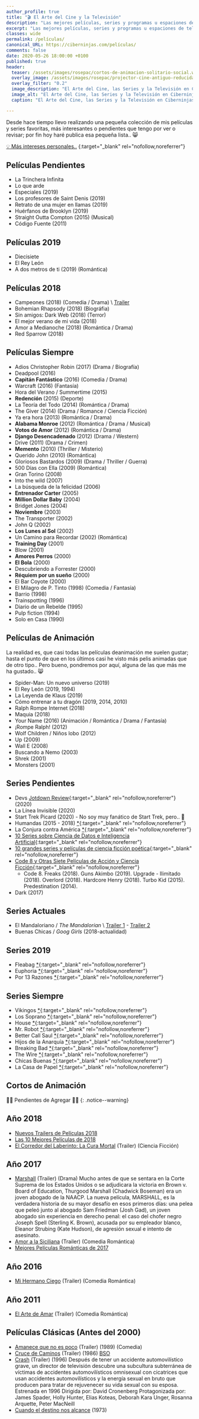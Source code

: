 ```yaml
---
author_profile: true
title: "🎬 El Arte del Cine y la Televisión"
description: "Las mejores películas, series y programas u espaciones de televisión que recomienda el menda de Pablete, ele"
excerpt: "Las mejores películas, series y programas u espaciones de televisión que recomienda el menda de Pablete, ele"
classes: wide
permalink: /películas/
canonical_URL: https://ciberninjas.com/películas/
comments: false
date: 2020-05-26 18:00:00 +0100
published: true
header:
  teaser: /assets/images/rosepac/cortos-de-animacion-solitario-social.webp
  overlay_image: /assets/images/rosepac/projector-cine-antiguo-reducida.webp
  overlay_filter: "0.2"
  image_description: "El Arte del Cine, las Series y la Televisión en Ciberninjas"
  image_alt: "El Arte del Cine, las Series y la Televisión en Ciberninjas"
  caption: "El Arte del Cine, las Series y la Televisión en Ciberninjas"

---
```


Desde hace tiempo llevo realizando una pequeña colección de mis películas y series favoritas, más interesantes o pendientes que tengo por ver o revisar; por fin hoy haré publica esa pequeña lista.. 😸

[💡 Más intereses personales..](/rosepac/)
{:target="_blank" rel="nofollow,noreferrer"}

## Películas Pendientes

* La Trinchera Infinita
* Lo que arde
* Especiales (2019)
* Los profesores de Saint Denis (2019)
* Retrato de una mujer en llamas (2019)
* Huérfanos de Brooklyn (2019)
* Straight Outta Compton (2015) (Musical)
* Código Fuente (2011)

## Películas 2019

* Diecisiete
* El Rey León
* A dos metros de ti (2019) (Romántica)

## Películas 2018

* Campeones (2018) (Comedia / Drama) \ [Trailer](https://www.youtube.com/watch?time_continue=122&v=a3e0hWT09YY)
* Bohemian Rhapsody (2018) (Biográfia)
* Sin amigos: Dark Web (2018) (Terror)
* El mejor verano de mi vida (2018)
* Amor a Medianoche (2018) (Romántica / Drama)
* Red Sparrow (2018)

## Películas Siempre

* Adios Christopher Robin (2017) (Drama / Biografía)
* Deadpool (2016)
* **Capitán Fantástico** (2016) (Comedia / Drama)
* Warcraft (2016) (Fantasía)
* Hora del Verano / Summertime (2015)
* **Redención** (2015) (Deporte)
* La Teoría del Todo (2014) (Romántica / Drama)
* The Giver (2014) (Drama / Romance / Ciencia Ficción)
* Ya era hora (2013) (Romántica / Drama)
* **Alabama Monroe** (2012) (Romántica / Drama / Musical)
* **Votos de Amor** (2012) (Romántica / Drama)
* **Django Desencadenado** (2012) (Drama / Western)
* Drive (2011) (Drama / Crimen)
* **Memento** (2010) (Thriller / Misterio)
* Querido John (2010) (Romántica)
* Gloriosos Bastardos (2009) (Drama / Thriller / Guerra)
* 500 Días con Ella (2009) (Romántica)
* Gran Torino (2008)
* Into the wild (2007)
* La búsqueda de la felicidad (2006)
* **Entrenador Carter** (2005)
* **Million Dollar Baby** (2004)
* Bridget Jones (2004)
* **Noviembre** (2003)
* The Transporter (2002)
* John Q (2002)
* **Los Lunes al Sol** (2002)
* Un Camino para Recordar (2002) (Romántica)
* **Training Day** (2001)
* Blow (2001)
* **Amores Perros** (2000)
* **El Bola** (2000)
* Descubriendo a Forrester (2000)
* **Réquiem por un sueño** (2000)
* El Bar Coyote (2000)
* El Milagro de P. Tinto (1998) (Comedia / Fantasía)
* Barrio (1998)
* Trainspotting (1996)
* Diario de un Rebelde (1995)
* Pulp fiction (1994)
* Solo en Casa (1990)

<!-- trailers peliculas de amor parte 5: https://www.youtube.com/watch?v=lGJNUo76p80 -->

## Películas de Animación

La realidad es, que casi todas las películas deanimación me suelen gustar; hasta el punto de que en los últimos casi he visto más pelis animadas que de otro tipo.. Pero bueno, pondremos por aquí, alguna de las que más me ha gustado.. 😸

* Spider-Man: Un nuevo universo (2019)
* El Rey León (2019, 1994)
* La Leyenda de Klaus (2019)
* Cómo entrenar a tu dragón (2019, 2014, 2010)
* Ralph Rompe Internet (2018)
* Maquia (2018)
* Your Name (2016) (Animación / Romántica / Drama / Fantasía)
* ¡Rompe Ralph! (2012)
* Wolf Children / Niños lobo (2012)
* Up (2009)
* Wall E (2008)
* Buscando a Nemo (2003)
* Shrek (2001)
* Monsters (2001)

## Series Pendientes

* Devs [Jotdown Review](https://www.jotdown.es/2020/04/devs-es-una-joya-de-la-ciencia-ficcion-moderna/){:target="_blank" rel="nofollow,noreferrer"} (2020)
* La Línea Invisible (2020)
* Start Trek Picard (2020) - No soy muy fanático de Start Trek, pero.. 🙈 
* Humandas (2015 - 2018) [*](https://www.imdb.com/title/tt4122068/){:target="_blank" rel="nofollow,noreferrer"}
* La Conjura contra América [*](https://www.filmaffinity.com/es/film844505.html){:target="_blank" rel="nofollow,noreferrer"}
* [10 Series sobre Ciencia de Datos e Inteligencia Artificial](https://www.analyticsvidhya.com/blog/2016/01/10-popular-tv-shows-data-science-artificial-intelligence/){:target="_blank" rel="nofollow,noreferrer"}
* [10 grandes series y películas de ciencia ficción poética](https://www.elperiodico.com/es/ocio-y-cultura/20200504/mas-alla-de-devs-hbo-seleccion-diez-grandes-series-y-peliculas-de-ciencia-ficcion-poetica-7946379){:target="_blank" rel="nofollow,noreferrer"}
* [Code 8 y Otras Siete Películas de Acción y Ciencia Ficción](https://cinemania.20minutos.es/noticias/code-8-y-otras-siete-peliculas-de-accion-y-ciencia-ficcion-de-bajo-presupuesto/){:target="_blank" rel="nofollow,noreferrer"}
  * Code 8. Freaks (2018). Guns Akimbo (2019). Upgrade - Ilimitado (2018). Overlord (2018). Hardcore Henry (2018). Turbo Kid (2015). Predestination (2014).
* Dark (2017)

## Series Actuales

* El Mandaloriano / *The Mandalorian* \ [Trailer 1](/the-mandalorian-trailer-de-la-nueva-serie-de-star-wars/) - [Trailer 2](/the-mandalorian-nuevo-trailer-serie-de-star-wars/)
* Buenas Chicas / *Goog Girls* (2018-actualidad)

## Series 2019

* Fleabag [*](https://www.imdb.com/title/tt5687612/){:target="_blank" rel="nofollow,noreferrer"}
* Euphoria [*](https://www.imdb.com/title/tt8772296/){:target="_blank" rel="nofollow,noreferrer"}
* Por 13 Razones [*](https://www.imdb.com/title/tt1837492/){:target="_blank" rel="nofollow,noreferrer"}

## Series Siempre

* Vikingos [*](http://www.imdb.com/title/tt2306299/){:target="_blank" rel="nofollow,noreferrer"}
* Los Soprano [*](http://www.imdb.com/title/tt0141842/){:target="_blank" rel="nofollow,noreferrer"}
* House [*](https://www.imdb.com/title/tt0412142/){:target="_blank" rel="nofollow,noreferrer"}
* Mr. Robot [*](https://www.imdb.com/title/tt4158110/){:target="_blank" rel="nofollow,noreferrer"}
* Better Call Saul  [*](https://www.imdb.com/title/tt3032476/){:target="_blank" rel="nofollow,noreferrer"}
* Hijos de la Anarquía [*](https://www.imdb.com/title/tt1124373/){:target="_blank" rel="nofollow,noreferrer"}
* Breaking Bad [*](https://www.imdb.com/title/tt0903747/){:target="_blank" rel="nofollow,noreferrer"}
* The Wire [*](https://www.imdb.com/title/tt0306414/){:target="_blank" rel="nofollow,noreferrer"}
* Chicas Buenas [*](https://www.imdb.com/title/tt6474378/){:target="_blank" rel="nofollow,noreferrer"}
* La Casa de Papel [*](https://www.imdb.com/title/tt6468322/){:target="_blank" rel="nofollow,noreferrer"}

## **Cortos de Animación**

👷‍♂️ Pendientes de Agregar 👷‍♂️
{: .notice--warning}

## Año 2018
- [Nuevos Trailers de Películas 2018](https://www.youtube.com/watch?v=nf1LtboRjzM)
- [Las 10 Mejores Películas de 2018](https://www.youtube.com/watch?v=zlIfpSAoq4o)
- [El Corredor del Laberinto: La Cura Mortal](https://www.youtube.com/watch?v=ZqlvJSNGfYA) (Trailer) (Ciencia Ficción)

## Año 2017
- [Marshall](https://www.youtube.com/watch?v=fKFwibbLfC4) (Trailer) (Drama)
    Mucho antes de que se sentara en la Corte Suprema de los Estados Unidos o se adjudicara la victoria en Brown v. Board of Education, Thurgood Marshall (Chadwick Boseman) era un joven abogado de la NAACP. La nueva película, MARSHALL, es la verdadera historia de su mayor desafío en esos primeros días: una pelea que peleó junto al abogado Sam Friedman (Josh Gad), un joven abogado sin experiencia en derecho penal: el caso del chofer negro Joseph Spell (Sterling K. Brown), acusada por su empleador blanco, Eleanor Strubing (Kate Hudson), de agresión sexual e intento de asesinato.
- [Amor a la Siciliana](https://www.youtube.com/watch?v=g0JKGPRncQw) (Trailer) (Comedia Romántica)
- [Mejores Películas Románticas de 2017](https://www.glamour.es/placeres/cultura/galerias/mejores-peliculas-romanticas-2017/12773/image/1019914)

## Año 2016
- [Mi Hermano Ciego](https://www.youtube.com/watch?v=vgK3JCfscLI) (Trailer) (Comedia Romántica)

## Año 2011
- [El Arte de Amar](https://www.youtube.com/watch?v=vK_0cbwiYWU) (Trailer) (Comedia Romántica)

## Películas Clásicas (Antes del 2000)
- [Amanece que no es poco](https://www.youtube.com/watch?v=HVkOnINvIMA) (Trailer) (1989) (Comedia)
- [Cruce de Caminos](https://www.youtube.com/watch?time_continue=3&v=FxO0p6hl5CU) (Trailer) (1986)
    [BSO](https://en.wikipedia.org/wiki/Crossroads_(1986_soundtrack))
- [Crash](https://www.youtube.com/watch?v=1XlDp3DLHxc) (Trailer) (1996)
     Después de tener un accidente automovilístico grave, un director de televisión descubre una subcultura subterránea de víctimas de accidentes automovilísticos omnisexual con cicatrices que usan accidentes automovilísticos y la energía sexual en bruto que producen para tratar de rejuvenecer su vida sexual con su esposa. Estrenada en 1996 Dirigida por: David Cronenberg Protagonizada por: James Spader, Holly Hunter, Elias Koteas, Deborah Kara Unger, Rosanna Arquette, Peter MacNeill
- [Cuando el destino nos alcance](https://www.youtube.com/watch?v=PivwYiG7blQ) (1973)